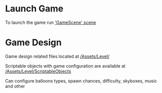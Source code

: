 # Launch Game

To launch the game run ['GameScene' scene](./Assets/Level/Scenes/GameScene.unity)

# Game Design

Game design related files located at [/Assets/Level/](./Assets/Level/)

Scriptable objects with game configuration are available at [/Assets/Level/ScriptableObjects](./Assets/Level/ScriptableObjects)

Can configure balloons types, spawn chances, difficulty, skyboxes, music and other
